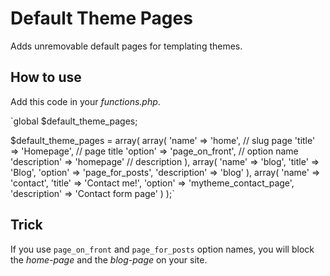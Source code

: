 Default Theme Pages
===================

Adds unremovable default pages for templating themes.

How to use
----------

Add this code in your *functions.php*.


`global $default_theme_pages;

$default_theme_pages = array(
 	array(
 		'name' => 'home', 				// slug page
 		'title' => 'Homepage', 			// page title
 		'option' => 'page_on_front',	// option name
 		'description' => 'homepage'		// description
 	),
 	array(
 		'name' => 'blog',
 		'title' => 'Blog',
 		'option' => 'page_for_posts',
 		'description' => 'blog'
 	),
 	array(
 		'name' => 'contact',
 		'title' => 'Contact me!',
 		'option' => 'mytheme_contact_page',
 		'description' => 'Contact form page'
 	)
 );`


Trick
-----

If you use `page_on_front` and `page_for_posts` option names, you will block the *home-page* and the *blog-page* on your site.
